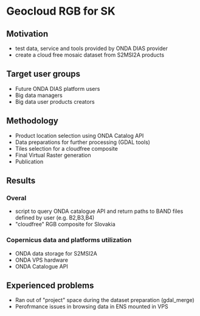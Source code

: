 # Geocloud RGB for SK
## Motivation
- test data, service and tools provided by ONDA DIAS provider
- create a cloud free mosaic dataset from S2MSI2A products

## Target user groups
- Future ONDA DIAS platform users
- Big data managers
- Big data user products creators 

## Methodology
- Product location selection using ONDA Catalog API
- Data preparations for further processing (GDAL tools)
- Tiles selection for a cloudfree composite
- Final Virtual Raster generation
- Publication

## Results
### Overal
- script to query ONDA catalogue API and return paths to BAND files defined by user (e.g. B2,B3,B4)
- "cloudfree" RGB composite for Slovakia

### Copernicus data and platforms utilization
- ONDA data storage for S2MSI2A
- ONDA VPS hardware
- ONDA Catalogue API

## Experienced problems
- Ran out of "project" space during the dataset preparation (gdal_merge)
- Perofrmance issues in browsing data in ENS mounted in VPS
